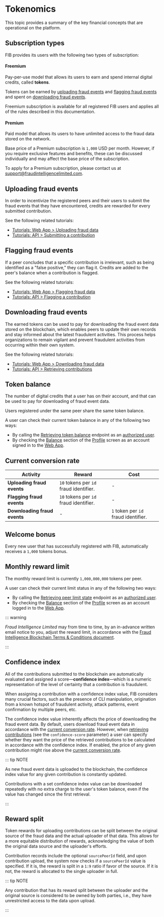 # Tokenomics

This topic provides a summary of the key financial concepts that are operational on the platform.

## Subscription types

FIB provides its users with the following two types of subscription:

#### Freemium

Pay-per-use model that allows its users to earn and spend internal digital credits, called **tokens**.

Tokens can be earned by [uploading fraud events](#uploading-fraud-events) and [flagging fraud events](#flagging-fraud-events) and spent on [downloading fraud events](#downloading-fraud-events).

Freemium subscription is available for all registered FIB users and applies all of the rules described in this documentation.

#### Premium

Paid model that allows its users to have unlimited access to the fraud data stored on the network.

Base price of a Premium subscription is `1,000` USD per month. However, if you require exclusive features and benefits, these can be discussed individually and may affect the base price of the subscription.

To apply for a Premium subscription, please contact us at [support@fraudintelligencelimited.com](mailto:support@fraudintelligencelimited.com).

## Uploading fraud events

In order to incentivize the registered peers and their users to submit the fraud events that they have encountered, credits are rewarded for every submitted contribution.

See the following related tutorials:

- [Tutorials: Web App > Uploading fraud data](../tutorials-web/uploading-fraud-data.md)
- [Tutorials: API > Submitting a contribution](../tutorials-api/submitting-a-contribution.md)

## Flagging fraud events

If a peer concludes that a specific contribution is irrelevant, such as being identified as a "false positive," they can flag it. Credits are added to the peer's balance when a contribution is flagged.

See the following related tutorials:

- [Tutorials: Web App > Flagging fraud data](../tutorials-web/flagging-fraud-data.md)
- [Tutorials: API > Flagging a contribution](../tutorials-api/flagging-a-contribution.md)

## Downloading fraud events

The earned tokens can be used to pay for downloading the fraud event data stored on the blockchain, which enables peers to update their own records and stay informed about the latest fraudulent activities. This process helps organizations to remain vigilant and prevent fraudulent activities from occurring within their own system.

See the following related tutorials:

- [Tutorials: Web App > Downloading fraud data](../tutorials-web/downloading-fraud-data.md)
- [Tutorials: API > Retrieving contributions](../tutorials-api/retrieving-contributions.md)

## Token balance

The number of digital credits that a user has on their account, and that can be used to pay for downloading of fraud event data.

Users registered under the same peer share the same token balance.

A user can check their current token balance in any of the following two ways:

- By calling the [Retrieving token balance](../api-specification/wallet-controller/retrieving-token-balance.md) endpoint as an [authorized user](../api-specification/auth-controller/authorizing-a-user-in-the-system.md).
- By checking the [Balance](web-interface.md#balance) section of the [Profile](web-interface.md#profile) screen as an account signed in to the [Web App](https://app.fraudintelligencelimited.com).

## Current conversion rate

| **Activity**                | **Reward**                             | **Cost**                             |
|-----------------------------|----------------------------------------|--------------------------------------|
| **Uploading fraud events**  | `10` tokens per `id` fraud identifier. | -                                    |
| **Flagging fraud events**   | `10` tokens per `id` fraud identifier. | -                                    |
| **Downloading fraud events**| -                                      | `1` token per `id` fraud identifier. |

## Welcome bonus

Every new user that has successfully registered with FIB, automatically receives a `1,000` tokens bonus.


## Monthly reward limit

The monthly reward limit is currently `1,000,000,000` tokens per peer.

A user can check their current limit status in any of the following two ways:

- By calling the [Retrieving peer limit state](../api-specification/peer-controller/retrieving-peer-limit-state.md) endpoint as an [authorized user](../api-specification/auth-controller/authorizing-a-user-in-the-system.md).
- By checking the [Balance](web-interface.md#balance) section of the [Profile](web-interface.md#profile) screen as an account logged in to the [Web App](https://app.fraudintelligencelimited.com).

::: warning

_Fraud Intelligence Limited_ may from time to time, by an in-advance written email notice to you, adjust the reward limit, in accordance with the [Fraud Intelligence Blockchain Terms & Conditions document](https://github.com/fraud-intelligence-limited/fil-legal/blob/main/Fraud%20Intelligence%20Blockchain%20Terms%20of%20Use%20v4.0.pdf).

:::

## Confidence index

All of the contributions submitted to the blockchain are automatically evaluated and assigned a score—**confidence index**—which is a numeric representation of the level of certainty that a contribution is fraudulent.

When assigning a contribution with a confidence index value, FIB considers many crucial factors, such as the presence of CLI manipulation, origination from a known hotspot of fraudulent activity, attack patterns, event confirmation by multiple peers, etc.

[//]: <> (If necessary, a detailed description of how the confidence index is calculated may be added here or to the "Contributions" topic)

The confidence index value inherently affects the price of downloading the fraud event data. By default, users download fraud event data in accordance with the [current conversion rate](#current-conversion-rate). However, when [retrieving contributions](../api-specification/contribution-controller/retrieving-contributions.md) (see the `confidence-score` parameter) a user can specify whether they want the price of the retrieved contributions to be calculated in accordance with the confidence index. If enabled, the price of any given contribution might rise above the [current conversion rate](#current-conversion-rate).

::: tip NOTE

As new fraud event data is uploaded to the blockchain, the confidence index value for any given contribution is constantly updated.

Contributions with a set confidence index value can be downloaded repeatedly with no extra charge to the user's token balance, even if the value has changed since the first retrieval.

:::

## Reward split

Token rewards for uploading contributions can be split between the original source of the fraud data and the actual uploader of that data. This allows for a more equitable distribution of rewards, acknowledging the value of both the original data source and the uploader's efforts.

Contribution records include the optional `sourcePeerId` field, and upon contribution upload, the system now checks if a `sourcePeerId` value is specified. If it is, the reward is split in a `1:9` ratio if favor of the source. If it is not, the reward is allocated to the single uploader in full.

::: tip NOTE

Any contribution that has its reward split between the uploader and the original source is considered to be owned by both parties, i.e., they have unrestricted access to the data upon upload.

:::
